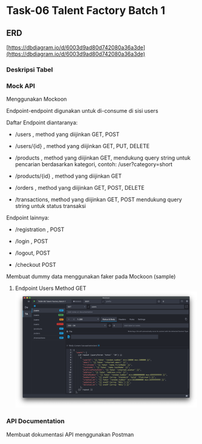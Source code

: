 # Task-06 Talent Factory Batch 1

## ERD

[https://dbdiagram.io/d/6003d9ad80d742080a36a3de](https://dbdiagram.io/d/6003d9ad80d742080a36a3de)

### Deskripsi Tabel

### Mock API

Menggunakan Mockoon

Endpoint-endpoint digunakan untuk di-consume di sisi users

Daftar Endpoint diantaranya:

- /users , method yang diijinkan GET, POST

- /users/{id} , method yang diijinkan GET, PUT, DELETE

- /products , method yang diijinkan GET, mendukung query string untuk pencarian berdasarkan kategori, contoh: /user?category=short

- /products/{id} , method yang diijinkan GET

- /orders , method yang diijinkan GET, POST, DELETE

- /transactions, method yang diijinkan GET, POST mendukung query string untuk status transaksi

Endpoint lainnya:

- /registration , POST

- /login , POST

- /logout, POST

- /checkout POST

Membuat dummy data menggunakan faker pada Mockoon (sample)

1. Endpoint Users Method GET
   ![get-users](docs/get-users.png)

### API Documentation

Membuat dokumentasi API menggunakan Postman
